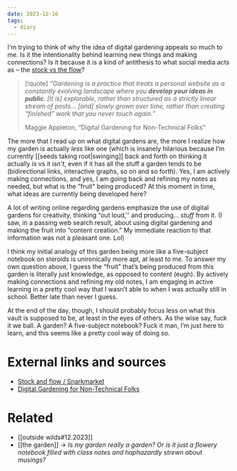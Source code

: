 ```yaml
---
date: 2023-12-16
tags:
  - diary
---
```



I'm trying to think of why the idea of digital gardening appeals so much to me. Is it the intentionality behind learning new things and making connections? Is it because it is a kind of antithesis to what social media acts as – the [stock vs the flow](https://snarkmarket.com/2010/4890/)?

> [!quote] 
> *“Gardening is a practice that treats a personal website as a constantly evolving landscape where you **develop your ideas in public**. [It is] explorable, rather than structured as a strictly linear stream of posts… [and] slowly grown over time, rather than creating “finished” work that you never touch again.”*
> 
> Maggie Appleton, “Digital Gardening for Non-Technical Folks”

The more that I read up on what digital gardens are, the more I realize how my garden is actually *less* like one (which is insanely hilarious because I’m currently [[seeds taking root|swinging]] back and forth on thinking it actually *is* vs it *isn’t*, even if it has all the stuff a garden tends to be (bidirectional links, interactive graphs, so on and so forth). Yes, I am actively making connections, and yes, I am going back and refining my notes as needed, but what is the “fruit" being produced? At this moment in time, what ideas are currently being developed here? 

A lot of writing online regarding gardens emphasize the use of digital gardens for creativity, thinking “out loud,'' and producing… *stuff* from it. (I saw, in a passing web search result, about using digital gardening and making the fruit into “content creation.” My immediate reaction to that information was not a pleasant one. Lol)

I think my initial analogy of this garden being more like a five-subject notebook on steroids is unironically more apt, at least to me. To answer my own question above, I guess the “fruit” that’s being produced from this garden is literally just knowledge, as opposed to content (eugh). By actively making connections and refining my old notes, I am engaging in active learning in a pretty cool way that I wasn’t able to when I was actually still in school. Better late than never I guess.

At the end of the day, though, I should probably focus less on what this vault is supposed to be, at least in the eyes of others. As the wise say, fuck it we ball. A garden? A five-subject notebook? Fuck it man, I’m just here to learn, and this seems like a pretty cool way of doing so.

# External links and sources
- [Stock and flow / Snarkmarket](https://snarkmarket.com/2010/4890/)
- [Digital Gardening for Non-Technical Folks](https://maggieappleton.com/nontechnical-gardening)
# Related
- [[outside wilds#12.2023]]
- [[the garden]] → *Is my garden really a garden? Or is it just a flowery notebook filled with class notes and haphazardly strewn about musings?*
